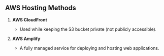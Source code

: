 


## AWS Hosting Methods

1. **AWS CloudFront**  
   - Used while keeping the S3 bucket private (not publicly accessible).

2. **AWS Amplify**  
   - A fully managed service for deploying and hosting web applications.


